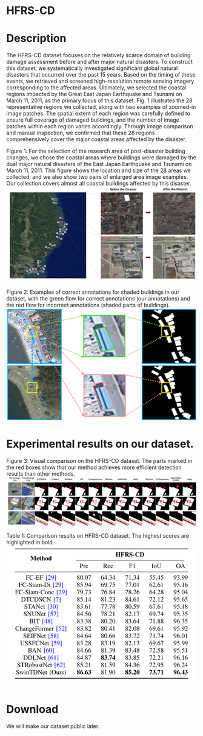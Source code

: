 # HFRS-CD
# Description
  The HFRS-CD dataset focuses on the relatively scarce domain of building damage assessment before and after major natural disasters. To construct this dataset, we systematically investigated significant global natural disasters that occurred over the past 15 years. Based on the timing of these events, we retrieved and screened high-resolution remote sensing imagery corresponding to the affected areas. Ultimately, we selected the coastal regions impacted by the Great East Japan Earthquake and Tsunami on March 11, 2011, as the primary focus of this dataset. Fig. 1 illustrates the 28 representative regions we collected, along with two examples of zoomed-in image patches. The spatial extent of each region was carefully defined to ensure full coverage of damaged buildings, and the number of image patches within each region varies accordingly. Through image comparison and manual inspection, we confirmed that these 28 regions comprehensively cover the major coastal areas affected by the disaster.

Figure 1: For the selection of the research area of post-disaster building changes, we chose the coastal areas where buildings were damaged by the dual major natural disasters of the East Japan Earthquake and Tsunami on March 11, 2011. This figure shows the location and size of the 28 areas we collected, and we also show two pairs of enlarged area image examples. Our collection covers almost all coastal buildings affected by this disaster.
![image](images/data_source_bigger.png)


Figure 2: Examples of correct annotations for shaded buildings in our dataset, with the green flow for correct annotations (our annotations) and the red flow for incorrect annotations (shaded parts of buildings).
![image](images/change_1.png)


# Experimental results on our dataset.
Figure 3: Visual comparison on the HFRS-CD dataset. The parts marked in the red boxes show that our method achieves more efficient detection results than other methods.
![image](images/HFRS_image.png)

Table 1: Comparison results on HFRS-CD dataset. The highest scores are highlighted in bold.
![image](images/HFRS_table.png)

# Download

We will make our dataset public later. 
<!-- [Baidu](https://pan.baidu.com/s/1A0PRx--25aI8ulT1hX4njQ)   -->


